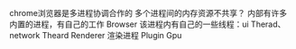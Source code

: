 <!--
 * @Author: qianqian.zhao
 * @Date: 2020-05-26 11:26:35
 * @LastEditors: qianqian.zhao
 * @LastEditTime: 2020-05-26 11:27:17
 * @Description: chrome浏览器的进程分析
 -->

chrome浏览器是多进程协调合作的
多个进程间的内存资源不共享？
内部有许多内置的进程，有自己的工作
Browser 该进程内有自己的一些线程：ui Therad、network Theard
Renderer 渲染进程
Plugin
Gpu
